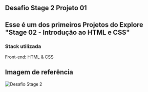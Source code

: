 ## Desafio Stage 2 Projeto 01

<h2> Esse é um dos primeiros Projetos do Explore "Stage 02 - Introdução ao HTML e CSS"</h2>

<h3>Stack utilizada</h3>
Front-end: HTML & CSS

<h2>Imagem de referência</h2>

![Desafio Stage 2](https://user-images.githubusercontent.com/108701750/185966680-70fdc2df-c8bc-4c66-89c8-8e9fca4201ca.png)
